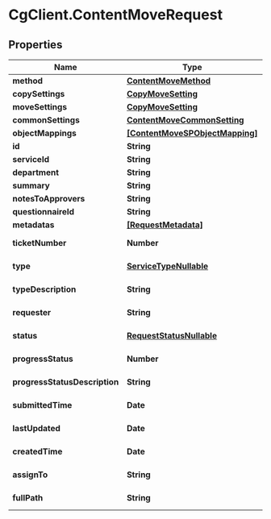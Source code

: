 # CgClient.ContentMoveRequest

## Properties

Name | Type | Description | Notes
------------ | ------------- | ------------- | -------------
**method** | [**ContentMoveMethod**](ContentMoveMethod.md) |  | [optional] 
**copySettings** | [**CopyMoveSetting**](CopyMoveSetting.md) |  | [optional] 
**moveSettings** | [**CopyMoveSetting**](CopyMoveSetting.md) |  | [optional] 
**commonSettings** | [**ContentMoveCommonSetting**](ContentMoveCommonSetting.md) |  | [optional] 
**objectMappings** | [**[ContentMoveSPObjectMapping]**](ContentMoveSPObjectMapping.md) |  | [optional] 
**id** | **String** |  | [optional] 
**serviceId** | **String** |  | [optional] 
**department** | **String** |  | [optional] 
**summary** | **String** |  | [optional] 
**notesToApprovers** | **String** |  | [optional] 
**questionnaireId** | **String** |  | [optional] 
**metadatas** | [**[RequestMetadata]**](RequestMetadata.md) |  | [optional] 
**ticketNumber** | **Number** |  | [optional] [readonly] 
**type** | [**ServiceTypeNullable**](ServiceTypeNullable.md) |  | [optional] [readonly] 
**typeDescription** | **String** |  | [optional] [readonly] 
**requester** | **String** |  | [optional] [readonly] 
**status** | [**RequestStatusNullable**](RequestStatusNullable.md) |  | [optional] [readonly] 
**progressStatus** | **Number** |  | [optional] [readonly] 
**progressStatusDescription** | **String** |  | [optional] [readonly] 
**submittedTime** | **Date** |  | [optional] [readonly] 
**lastUpdated** | **Date** |  | [optional] [readonly] 
**createdTime** | **Date** |  | [optional] [readonly] 
**assignTo** | **String** |  | [optional] [readonly] 
**fullPath** | **String** |  | [optional] [readonly] 


